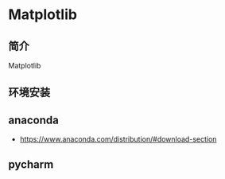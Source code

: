 # Matplotlib


## 简介

Matplotlib


## 环境安装

## anaconda

* https://www.anaconda.com/distribution/#download-section

## pycharm

